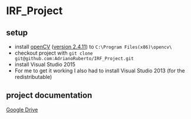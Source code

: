 # IRF_Project

## setup
* install [openCV](http://opencv.org/downloads.html) ([version 2.4.11](https://sourceforge.net/projects/opencvlibrary/files/opencv-win/2.4.11/opencv-2.4.11.exe/download)) to `C:\Program Files(x86)\opencv\`
* checkout project with `git clone git@github.com:AdrianoRuberto/IRF_Project.git`
* install Visual Studio 2015
* For me to get it working I also had to install Visual Studio 2013 (for the redistributable)

## project documentation
[Google Drive](https://docs.google.com/document/d/10_x-qziorr8QmPyMQpDucDV1fW-GkwqQOfb4vsnezxA/edit?usp=sharing)

